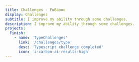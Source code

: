 ```yaml
---
title: Challenges - FuBaooo
display: Challenges
subtitle: I improve my ability through some challenges.
description: I improve my ability through some challenges.
projects:
  Finish:
    - name: 'TypeChallenges'
      link: '/challenges/type'
      desc: 'Typescript challenge completed'
      icon: 'i-carbon-ai-results-high'
---
```


<list-projects :projects="frontmatter.projects"></list-projects>
